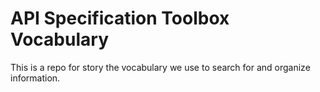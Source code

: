 # API Specification Toolbox Vocabulary
This is a repo for story the vocabulary we use to search for and organize information.
